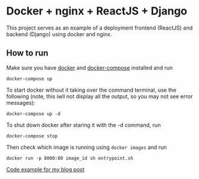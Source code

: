 # Docker + nginx + ReactJS + Django

This project serves as an example of a deployment frontend (ReactJS) and backend (Django) using docker and nginx.

## How to run

Make sure you have [docker](https://docs.docker.com/install/) and [docker-compose](https://docs.docker.com/compose/install/) installed and run

```shell
docker-compose up
```

To start docker without it taking over the command terminal, use the following (note, this iwll not display all the output, so you may not see error messages):
```shell
docker-compose up -d
```

To shut down docker after staring it with the -d command, run
```shell
docker-compose stop
```

Then check which image is running using `docker images` and run
```shell
docker run -p 8000:80 image_id sh entrypoint.sh
```

[Code example for my blog post](http://felipelinsmachado.com/connecting-django-reactjs-via-nginx-using-docker-containers/)